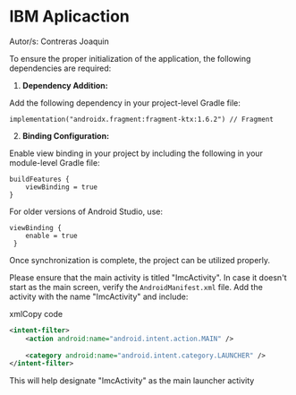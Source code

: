 # IBM Aplicaction

Autor/s: Contreras Joaquin

To ensure the proper initialization of the application, the following dependencies are required:

1. **Dependency Addition:**

Add the following dependency in your project-level Gradle file:

````gradleCopy
implementation("androidx.fragment:fragment-ktx:1.6.2") // Fragment
````

2. **Binding Configuration:**

Enable view binding in your project by including the following in your module-level Gradle file:

````gradleCopy
buildFeatures {
	viewBinding = true 
}

````

For older versions of Android Studio, use:

````
viewBinding {     
	enable = true
 }
````

Once synchronization is complete, the project can be utilized properly.

Please ensure that the main activity is titled "ImcActivity". In case it doesn't start as the main screen, verify the `AndroidManifest.xml` file. Add the activity with the name "ImcActivity" and include:

xmlCopy code

````xml
<intent-filter>  
    <action android:name="android.intent.action.MAIN" />  
  
    <category android:name="android.intent.category.LAUNCHER" />  
</intent-filter>
````

This will help designate "ImcActivity" as the main launcher activity
